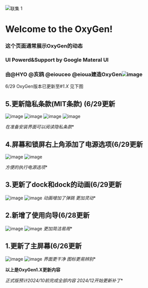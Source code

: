 ![联集 1](https://github.com/eioua/PPTOS/assets/101257316/f3e68f4f-aa89-4af1-af65-6bc3c0e9a90b)
#  Welcome to the OxyGen!
### 这个页面通常展示OxyGen的动态
### UI Powerd&Support by Google Materal UI
### 由@HYO @亥鸥 @eiouceo @eioua建造OxyGen![image](https://github.com/eioua/PPTOS/assets/101257316/50d34b50-3537-4d88-bacc-a1cb7ed60eb2) 


6/29 OxyGen版本已更新至#*1.X*
见下图

## 5.更新隐私条款(MIT条款) (6/29更新
![image](https://github.com/eioua/OxyGen/assets/101257316/196630de-fd49-435a-8f35-764bb73e36f2)
![image](https://github.com/eioua/OxyGen/assets/101257316/51caed45-f98b-4e92-ba7e-b04949f45016)
![image](https://github.com/eioua/OxyGen/assets/101257316/8eac2978-d60a-4598-8707-8f483f74602e)
![image](https://github.com/eioua/OxyGen/assets/101257316/f63aea54-ebcd-436e-8dbb-2c6a00608856)

*在准备安装界面可以阅读隐私条款**


## 4.屏幕和锁屏右上角添加了电源选项(6/29更新
![image](https://github.com/eioua/OxyGen/assets/101257316/f6957e33-3b7d-477f-bfbf-7b643aa08a88)
![image](https://github.com/eioua/OxyGen/assets/101257316/678cd861-a463-4693-bd33-64c5be4d3b23)

*方便的执行电源选项**

## 3.更新了dock和dock的动画(6/29更新
![image](https://github.com/eioua/OxyGen/assets/101257316/a5079ca3-0789-4351-b6fe-b45978034c1e)
![image](https://github.com/eioua/OxyGen/assets/101257316/b47a28ce-e368-4846-9ada-b05f7450d95a)
*动画增加了弹跳 更加灵动**

## 2.新增了使用向导(6/28更新
![image](https://github.com/eioua/PPTOS/assets/101257316/450139c5-dd87-4000-b81d-09ad05c25700)
![image](https://github.com/eioua/PPTOS/assets/101257316/ef801955-5587-4244-aef0-b74dcfeb4fb4)
*更加简洁易用**

## 1.更新了主屏幕(6/26更新
![image](https://github.com/eioua/PPTOS/assets/101257316/3189c7fc-ff1a-4724-a05e-43dff9f3b04b)
![image](https://github.com/eioua/PPTOS/assets/101257316/ebe2b94c-1bd7-4164-aae4-7088316b97ba)
*界面更干净 图标更易辨别**

**以上是OxyGen1.X更新内容**

*正式版预计2024/10前完成全部内容
2024/12开始更新补丁**
